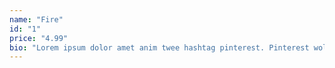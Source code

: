 ```yaml
---
name: "Fire"
id: "1"
price: "4.99"
bio: "Lorem ipsum dolor amet anim twee hashtag pinterest. Pinterest wolf YOLO brooklyn microdosing offal officia nulla health goth."
---
```

